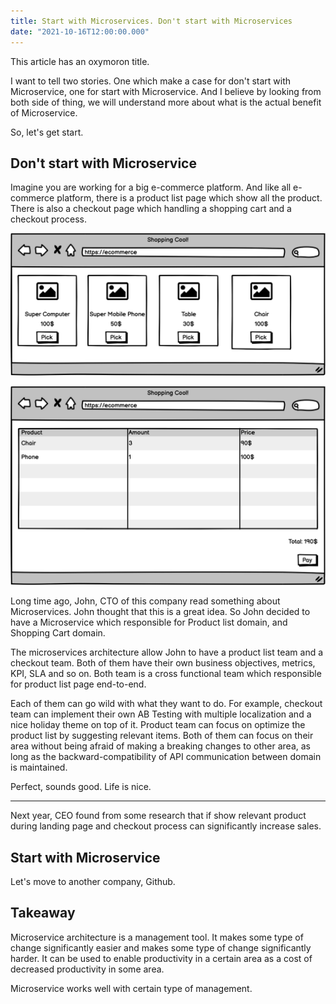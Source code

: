 ```yaml
---
title: Start with Microservices. Don't start with Microservices
date: "2021-10-16T12:00:00.000"
---
```


This article has an oxymoron title.

I want to tell two stories. One which make a case for don't start with Microservice, one for start with Microservice. And I believe by looking from both side of thing, we will understand more about what is the actual benefit of Microservice.

So, let's get start.

## Don't start with Microservice

Imagine you are working for a big e-commerce platform. And like all e-commerce platform, there is a product list page which show all the product. There is also a checkout page which handling a shopping cart and a checkout process.

![Shopping](./Shopping.png)

![Checkout](./Checkout.png)

Long time ago, John, CTO of this company read something about Microservices. John thought that this is a great idea. So John decided to have a Microservice which responsible for Product list domain, and Shopping Cart domain.

The microservices architecture allow John to have a product list team and a checkout team. Both of them have their own business objectives, metrics, KPI, SLA and so on. Both team is a cross functional team which responsible for product list page end-to-end.

Each of them can go wild with what they want to do. For example, checkout team can implement their own AB Testing with multiple localization and a nice holiday theme on top of it. Product team can focus on optimize the product list by suggesting relevant items. Both of them can focus on their area without being afraid of making a breaking changes to other area, as long as the backward-compatibility of API communication between domain is maintained.

Perfect, sounds good. Life is nice.

---

Next year, CEO found from some research that if show relevant product during landing page and checkout process can significantly increase sales.

> > >

## Start with Microservice

Let's move to another company, Github.

## Takeaway

Microservice architecture is a management tool. It makes some type of change significantly easier and makes some type of change significantly harder. It can be used to enable productivity in a certain area as a cost of decreased productivity in some area.

Microservice works well with certain type of management.
